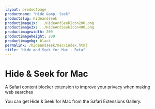 ```yaml
---
layout: productpage
productname: "Hide &amp; Seek"
productslug: hideandseek
productimage1x: ../HideAndSeekIcon200.png
productimage2x: ../HideAndSeekIcon400.png
productimagewidth: 200
productimageheight: 200
productimagebg: black
permalink: /hideandseek/mac/index.html
title: "Hide and Seek for Mac - Beta"
---
```


<h1>Hide &amp; Seek for Mac</h1>

<aside class="roop-intro">
<p>A Safari content blocker extension to improve your
privacy when making web searches</p>
</aside>

You can get Hide & Seek for Mac from the Safari Extensions Gallery.

